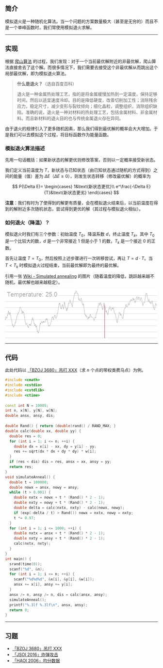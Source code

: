 ## 简介

模拟退火是一种随机化算法。当一个问题的方案数量极大（甚至是无穷的）而且不是一个单峰函数时，我们常使用模拟退火求解。

* * *

## 实现

根据 [爬山算法](https://oi-wiki.org/misc/hill-climbing/) 的过程，我们发现：对于一个当前最优解附近的非最优解，爬山算法直接舍去了这个解。而很多情况下，我们需要去接受这个非最优解从而跳出这个局部最优解，即为模拟退火算法。

> **什么是退火？**（选自百度百科）
>
> 退火是一种金属热处理工艺，指的是将金属缓慢加热到一定温度，保持足够时间，然后以适宜速度冷却。目的是降低硬度，改善切削加工性；消除残余应力，稳定尺寸，减少变形与裂纹倾向；细化晶粒，调整组织，消除组织缺陷。准确的说，退火是一种对材料的热处理工艺，包括金属材料、非金属材料。而且新材料的退火目的也与传统金属退火存在异同。

由于退火的规律引入了更多随机因素，那么我们得到最优解的概率会大大增加。于是我们可以去模拟这个过程，将目标函数作为能量函数。

### 模拟退火算法描述

先用一句话概括：如果新状态的解更优则修改答案，否则以一定概率接受新状态。

我们定义当前温度为 $T$，新状态与已知状态（由已知状态通过随机的方式得到）之间的能量（值）差为 $\Delta E$（$\Delta E\geqslant 0$），则发生状态转移（修改最优解）的概率为

$$
P(\Delta E)=
\begin{cases}
1&\text{新状态更优}\\
e^\frac{-\Delta E}{T}&\text{新状态更劣}
\end{cases}
$$

**注意**：我们有时为了使得到的解更有质量，会在模拟退火结束后，以当前温度在得到的解附近多次随机状态，尝试得到更优的解（其过程与模拟退火相似）。

### 如何退火（降温）？

模拟退火时我们有三个参数：初始温度 $T_0$，降温系数 $d$，终止温度 $T_k$。其中 $T_0$ 是一个比较大的数，$d$ 是一个非常接近 $1$ 但是小于 $1$ 的数，$T_k$ 是一个接近 $0$ 的正数。

首先让温度 $T=T_0$，然后按照上述步骤进行一次转移尝试，再让 $T=d\cdot T$。当 $T<T_k$ 时模拟退火过程结束，当前最优解即为最终的最优解。

引用一张 [Wiki - Simulated annealing](https://en.wikipedia.org/wiki/Simulated_annealing) 的图片（随着温度的降低，跳跃越来越不随机，最优解也越来越稳定）。

![](./images/simulated-annealing.gif)

* * *

## 代码

此处代码以 [「BZOJ 3680」吊打 XXX](https://www.lydsy.com/JudgeOnline/problem.php?id=3680)（求 $n$ 个点的带权类费马点）为例。

```cpp
#include <cmath>
#include <cstdio>
#include <cstdlib>
#include <ctime>

const int N = 10005;
int n, x[N], y[N], w[N];
double ansx, ansy, dis;

double Rand() { return (double)rand() / RAND_MAX; }
double calc(double xx, double yy) {
  double res = 0;
  for (int i = 1; i <= n; ++i) {
    double dx = x[i] - xx, dy = y[i] - yy;
    res += sqrt(dx * dx + dy * dy) * w[i];
  }
  if (res < dis) dis = res, ansx = xx, ansy = yy;
  return res;
}
void simulateAnneal() {
  double t = 100000;
  double nowx = ansx, nowy = ansy;
  while (t > 0.001) {
    double nxtx = nowx + t * (Rand() * 2 - 1);
    double nxty = nowy + t * (Rand() * 2 - 1);
    double delta = calc(nxtx, nxty) - calc(nowx, nowy);
    if (exp(-delta / t) > Rand()) nowx = nxtx, nowy = nxty;
    t *= 0.97;
  }
  for (int i = 1; i <= 1000; ++i) {
    double nxtx = ansx + t * (Rand() * 2 - 1);
    double nxty = ansy + t * (Rand() * 2 - 1);
    calc(nxtx, nxty);
  }
}
int main() {
  srand(time(0));
  scanf("%d", &n);
  for (int i = 1; i <= n; ++i) {
    scanf("%d%d%d", &x[i], &y[i], &w[i]);
    ansx += x[i], ansy += y[i];
  }
  ansx /= n, ansy /= n, dis = calc(ansx, ansy);
  simulateAnneal();
  printf("%.3lf %.3lf\n", ansx, ansy);
  return 0;
}
```

* * *

## 习题

-   [「BZOJ 3680」吊打 XXX](https://www.lydsy.com/JudgeOnline/problem.php?id=3680)
-   [「JSOI 2016」炸弹攻击](https://www.lydsy.com/JudgeOnline/problem.php?id=4852)
-   [「HAOI 2006」均分数据](https://www.lydsy.com/JudgeOnline/problem.php?id=2428)
